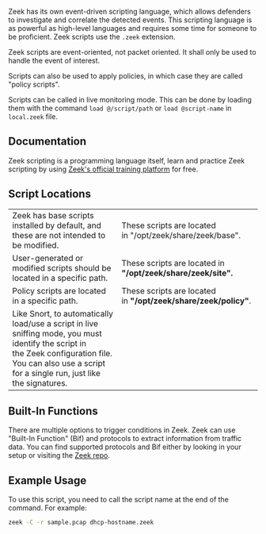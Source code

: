 Zeek has its own event-driven scripting language, which allows defenders to investigate and correlate the detected events. This scripting language is as powerful as high-level languages and requires some time for someone to be proficient. Zeek scripts use the `.zeek` extension.

Zeek scripts are event-oriented, not packet oriented. It shall only be used to handle the event of interest.

Scripts can also be used to apply policies, in which case they are called "policy scripts".

Scripts can be called in live monitoring mode. This can be done by loading them with the command `load @/script/path` or `load @script-name` in `local.zeek` file.
## Documentation
Zeek scripting is a programming language itself, learn and practice Zeek scripting by using [Zeek's official training platform](https://try.bro.org/#/?example=hello) for free.
## Script Locations
|                                                                                                                                                                                                          |                                                                    |
| -------------------------------------------------------------------------------------------------------------------------------------------------------------------------------------------------------- | ------------------------------------------------------------------ |
| Zeek has base scripts installed by default, and these are not intended to be modified.                                                                                                                   | These scripts are located in "/opt/zeek/share/zeek/base".          |
| User-generated or modified scripts should be located in a specific path.                                                                                                                                 | These scripts are located in  <br>**"/opt/zeek/share/zeek/site".** |
| Policy scripts are located in a specific path.                                                                                                                                                           | These scripts are located in **"/opt/zeek/share/zeek/policy"**.    |
| Like Snort, to automatically load/use a script in live sniffing mode, you must identify the script in the Zeek configuration file. You can also use a script for a single run, just like the signatures. |                                                                    |
## Built-In Functions
There are multiple options to trigger conditions in Zeek. Zeek can use "Built-In Function" (Bif) and protocols to extract information from traffic data. You can find supported protocols and Bif either by looking in your setup or visiting the [Zeek repo](https://docs.zeek.org/en/master/script-reference/scripts.html).
## Example Usage
To use this script, you need to call the script name at the end of the command. For example:
```bash
zeek -C -r sample.pcap dhcp-hostname.zeek
```